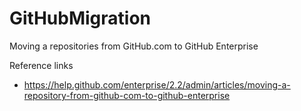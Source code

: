 # GitHubMigration
Moving a repositories from GitHub.com to GitHub Enterprise


Reference links
* https://help.github.com/enterprise/2.2/admin/articles/moving-a-repository-from-github-com-to-github-enterprise
